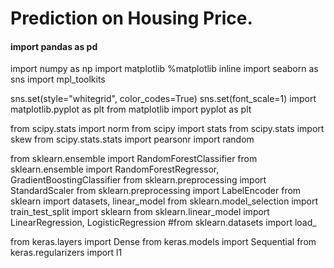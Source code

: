 # Prediction on Housing Price. 

#### import pandas as pd
import numpy as np
import matplotlib
%matplotlib inline
import seaborn as sns
import mpl_toolkits

sns.set(style="whitegrid", color_codes=True)
sns.set(font_scale=1)
import matplotlib.pyplot as plt
from matplotlib import pyplot as plt

from scipy.stats import norm
from scipy import stats
from scipy.stats import skew
from scipy.stats.stats import pearsonr
import random

from sklearn.ensemble import RandomForestClassifier
from sklearn.ensemble import RandomForestRegressor, GradientBoostingClassifier
from sklearn.preprocessing import StandardScaler
from sklearn.preprocessing import LabelEncoder
from sklearn import datasets, linear_model
from sklearn.model_selection import train_test_split
import sklearn
from sklearn.linear_model import LinearRegression, LogisticRegression
#from sklearn.datasets import load_

from keras.layers import Dense
from keras.models import Sequential
from keras.regularizers import l1
